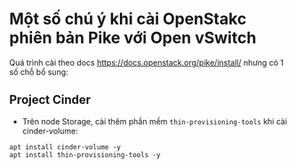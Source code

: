 # Một số chú ý khi cài OpenStakc phiên bản Pike với Open vSwitch
Quá trình cài theo docs https://docs.openstack.org/pike/install/ nhưng có 1 số chỗ bổ sung:  

## Project Cinder
- Trên node Storage, cài thêm phần mềm `thin-provisioning-tools` khi cài cinder-volume:  
```
apt install cinder-volume -y
apt install thin-provisioning-tools -y
```

